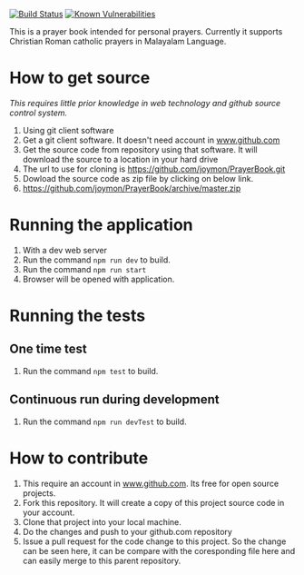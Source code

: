 [![Build Status](https://travis-ci.org/joymon/prayerbook.svg)](https://travis-ci.org/joymon/prayerbook)
[![Known Vulnerabilities](https://snyk.io/test/github/joymon/prayerbook/badge.svg?targetFile=package.json)](https://snyk.io/test/github/joymon/prayerbook?targetFile=package.json)

This is a prayer book intended for personal prayers. Currently it supports Christian Roman catholic prayers in Malayalam Language.

# How to get source

*This requires little prior knowledge in web technology and github source control system.*

1. Using git client software
 1. Get a git client software. It doesn't need account in www.github.com
 2. Get the source code from repository using that software. It will download the source to a location in your hard drive
  1. The url to use for cloning is https://github.com/joymon/PrayerBook.git  
2. Dowload the source code as zip file by clicking on below link.
 1. https://github.com/joymon/PrayerBook/archive/master.zip

# Running the application
1. With a dev web server
 1. Run the command `npm run dev` to build. 
 2. Run the command `npm run start`
 3. Browser will be opened with application.

# Running the tests
## One time test
1. Run the command `npm test` to build. 
## Continuous run during development
1. Run the command `npm run devTest` to build. 

# How to contribute 
1. This require an account in www.github.com. Its free for open source projects.
2. Fork this repository. It will create a copy of this project source code in your account.
3. Clone that project into your local machine.
4. Do the changes and push to your github.com repository
5. Issue a pull request for the code change to this project. So the change can be seen here, it can be compare with the coresponding file here and can easily merge to this parent repository.
 
 
